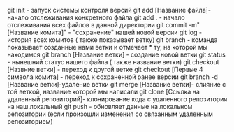 git init - запуск системы контроля версий
git add [Название файла]- начало отслеживания конкретного файла 
git add . - начало отслеживания всех файлов в данной директории
git commit -m"[Название комита]" - "сохранение" нашей новой версии
git log - история всех комитов ( также показывает ветку)
git branch - команда показывает созданные нами ветки и отмечает * ту, на которой мы находимся
git branch [Название ветки] - создание новой ветки
git status - нынешний статус нашего файла ( также название ветки)
git checkout [Назвние ветки] - переход к другой ветке
git checkout [Первые 4 символа комита] - переход к сохраненной ранее версии
git branch -d [Название ветки]-удаление ветки
git merge [Название ветки]- слияние с той веткой, название которой мы написали
git clone [Ссылка на удаленный репозиторий]- клонирование кода с удаленного репозитория на наш локальный
git push - обновляет данные на локальном репозитории (если произошли изменения со связанным удаленным репозиторием)

